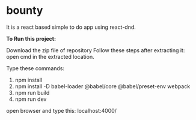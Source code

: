# bounty
It is a react based simple to do app using react-dnd.

**To Run this project:**

Download the zip file of repository
Follow these steps after extracting it:
open cmd in the extracted location.

Type these commands:

1. npm install
2. npm install -D babel-loader @babel/core @babel/preset-env webpack
3. npm run build
4. npm run dev

open browser and type this:
localhost:4000/
